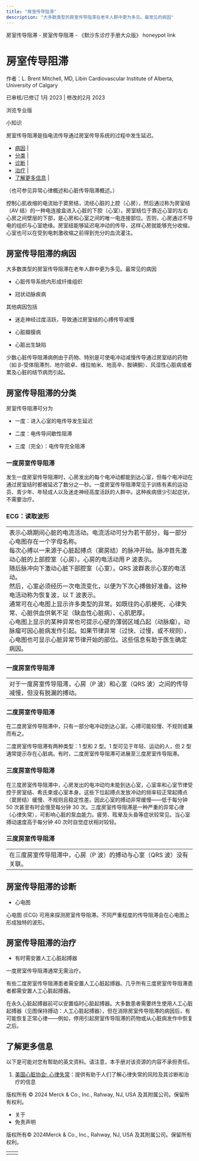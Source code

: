 ```yaml
---
title: "房室传导阻滞"
description: "大多数类型的房室传导阻滞在老年人群中更为多见。最常见的病因"
---
```


﻿房室传导阻滞 \- 房室传导阻滞 \- 《默沙东诊疗手册大众版》 honeypot link

# 房室传导阻滞

作者：L. Brent Mitchell, MD, Libin Cardiovascular Institute of Alberta, University of
Calgary

已审核/已修订 1月 2023 \| 修改的2月 2023

浏览专业版

小知识

房室传导阻滞是指电流传导通过房室传导系统的过程中发生延迟。

- [病因](#病因_v75589803_zh) \|
- [分类](#分类_v75589826_zh) \|
- [诊断](#诊断_v27416567_zh) \|
- [治疗](#治疗_v27416574_zh) \|
- [了解更多信息](#了解更多信息_v51493900_zh) \|

（也可参见异常心律概述和心脏传导阻滞概述。）

控制心肌收缩的电流始于窦房结，流经心脏的上腔（心房），然后通过称为房室结（AV 结）的一种电连接盒进入心脏的下腔（心室）。房室结位于靠近心室的左右心房之间壁层的下部，是心房和心室之间的唯一电连接部位。否则，心房通过不导电的组织与心室绝缘。房室结能够延迟电冲动的传导，这样心房就能够充分收缩，心室也可以在受到电刺激收缩之前得到充分的血流灌注。

## 房室传导阻滞的病因

大多数类型的房室传导阻滞在老年人群中更为多见。最常见的病因

- 心脏传导系统内形成纤维组织

- 冠状动脉疾病


其他病因包括

- 迷走神经过度活跃，导致通过房室结的心搏传导减慢

- 心脏瓣膜病

- 心脏出生缺陷


少数心脏传导阻滞病例由于药物、特别是可使电冲动减慢传导通过房室结的药物（如 β-受体阻滞剂、地尔硫卓、维拉帕米、地高辛、胺碘酮）、风湿性心脏病或者累及心脏的结节病而引起。

## 房室传导阻滞的分类

房室传导阻滞可分为

- 一度：进入心室的电传导发生延迟

- 二度：电传导间歇性阻滞

- 三度（完全）：电传导完全阻滞


### 一度房室传导阻滞

发生一度房室传导阻滞时，心房发出的每个电冲动都能到达心室，但每个电冲动在通过房室结时都被延迟了数分之一秒。一度房室传导阻滞常见于训练有素的运动员、青少年、年轻成人以及迷走神经高度活跃的人群中。这种疾病很少引起症状，不需要治疗。

### ECG：读取波形

|     |
| --- |
|  表示心跳期间心脏的电流活动。电流活动可分为若干部分，每一部分心电图存在一个字母名称。<br>每次心搏以一来源于心脏起搏点（窦房结）的脉冲开始。脉冲首先激动心脏的上部腔室（心房）。心房的电活动用 P 波表示。<br>随后脉冲向下激动心脏下部腔室（心室）。QRS 波群表示心室的电活动。<br>然后，心室必须经历一次电流变化，以便为下次心搏做好准备。这种电活动称为恢复波，以 T 波表示。<br>通常可在心电图上显示许多类型的异常。如既往的心肌梗死、心律失常、心脏供血供氧不足（缺血性心脏病）、心肌肥厚。<br>心电图上显示的某种异常也可提示心壁的薄弱区域凸起（动脉瘤）。动脉瘤可因心脏病发作引起。如果节律异常（过快、过慢，或不规则），心电图也可显示心脏异常节律开始的部位。这些信息有助于医生确定病因。 |

### 一度房室传导阻滞

|     |
| --- |
| 对于一度房室传导阻滞，心房（P 波）和心室（QRS 波）之间的传导减慢，但没有脱漏的搏动。<br> |

### 二度房室传导阻滞

在二度房室传导阻滞中，只有一部分电冲动到达心室。心搏可能较慢、不规则或兼而有之。

二度房室传导阻滞有两种类型：1 型和 2 型。1 型可见于年轻、运动的人，但 2 型通常提示存在心脏病。有时，二度房室传导阻滞可进展至三度房室传导阻滞。

### 三度房室传导阻滞

在三度房室传导阻滞中，心房发出的电冲动均未能到达心室，心室率和心室节律受控于房室结、希氏束或心室本身。这些下位起搏点发放冲动的频率较正常起搏点（窦房结）缓慢、不规则且稳定性差。因此心室的搏动非常缓慢——低于每分钟 50 次甚至有时会慢至每分钟 30 次。三度房室传导阻滞是一种严重的异常心律（心律失常），可影响心脏的泵血能力。疲劳、眩晕及头昏等症状较常见。当心室搏动速度高于每分钟 40 次时自觉症状相对较轻。

### 三度房室传导阻滞

|     |
| --- |
| 在三度房室传导阻滞中，心房（P 波）的搏动与心室（QRS 波）没有关联。<br> |

## 房室传导阻滞的诊断

- 心电图


心电图 (ECG) 可用来探测房室传导阻滞。不同严重程度的传导阻滞会在心电图上形成独特的波形。

## 房室传导阻滞的治疗

- 有时需安置人工心脏起搏器


一度房室传导阻滞通常无需治疗。

有些二度房室传导阻滞患者需安置人工心脏起搏器。几乎所有三度房室传导阻滞患者都需安置人工心脏起搏器。

在永久心脏起搏器前可以安置临时心脏起搏器。大多数患者需要终生使用人工心脏起搏器（见图保持搏动：人工心脏起搏器），但在消除房室传导阻滞的病因后，有可能恢复正常心律——例如，停用引起房室传导阻滞的药物或从心脏病发作中恢复之后。

## 了解更多信息

以下是可能对您有帮助的英文资料。请注意，本手册对该资源的内容不承担责任。

1. [美国心脏协会: 心律失常](https://www.heart.org/en/health-topics/arrhythmia)：提供有助于人们了解心律失常的风险及其诊断和治疗的信息




版权所有 © 2024
Merck & Co., Inc., Rahway, NJ, USA 及其附属公司。保留所有权利。

- 关于
- 免责声明

版权所有© 2024Merck & Co., Inc., Rahway, NJ, USA 及其附属公司。保留所有权利。

|     |     |
| --- | --- |
|  |  |